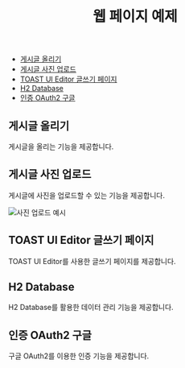 <!DOCTYPE html>
<html lang="ko">
 
<body>
  <header>
    <h1>웹 페이지 예제</h1>
  </header>
  <nav>
    <ul>
      <li><a href="#post">게시글 올리기</a></li>
      <li><a href="#upload">게시글 사진 업로드</a></li>
      <li><a href="#editor">TOAST UI Editor 글쓰기 페이지</a></li>
      <li><a href="#database">H2 Database</a></li>
      <li><a href="#oauth">인증 OAuth2 구글</a></li>
    </ul>
  </nav>
  <div class="container">
    <section id="post" class="feature">
      <h2>게시글 올리기</h2>
      <p>게시글을 올리는 기능을 제공합니다.</p>
    </section>
    <section id="upload" class="feature">
      <h2>게시글 사진 업로드</h2>
      <p>게시글에 사진을 업로드할 수 있는 기능을 제공합니다.</p>
      <img src="placeholder.jpg" alt="사진 업로드 예시">
    </section>
    <section id="editor" class="feature">
      <h2>TOAST UI Editor 글쓰기 페이지</h2>
      <p>TOAST UI Editor를 사용한 글쓰기 페이지를 제공합니다.</p>
    </section>
    <section id="database" class="feature">
      <h2>H2 Database</h2>
      <p>H2 Database를 활용한 데이터 관리 기능을 제공합니다.</p>
    </section>
    <section id="oauth" class="feature">
      <h2>인증 OAuth2 구글</h2>
      <p>구글 OAuth2를 이용한 인증 기능을 제공합니다.</p>
    </section>
  </div>
</body>
</html>
